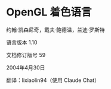 # OpenGL 着色语言

约翰·凯森尼奇，戴夫·鲍德温，兰迪·罗斯特

语言版本 1.10

文档修订版号 59

2004年4月30日

翻译：lixiaolin94（使用 Claude Chat）
